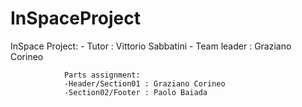 # InSpaceProject
InSpace Project:
                - Tutor : Vittorio Sabbatini 
                - Team leader : Graziano Corineo
                
                Parts assignment:
                -Header/Section01 : Graziano Corineo
                -Section02/Footer : Paolo Baiada




